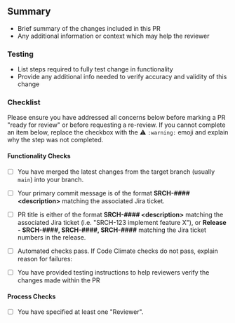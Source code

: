 ## Summary
- Brief summary of the changes included in this PR
- Any additional information or context which may help the reviewer

### Testing
- List steps required to fully test change in functionality
- Provide any additional info needed to verify accuracy and validity of this change

### Checklist
Please ensure you have addressed all concerns below before marking a PR "ready for review" or before requesting a re-review. If you cannot complete an item below, replace the checkbox with the ⚠️ `:warning:` emoji and explain why the step was not completed.

#### Functionality Checks

- [ ] You have merged the latest changes from the target branch (usually `main`) into your branch.

- [ ] Your primary commit message is of the format **SRCH-#### \<description\>** matching the associated Jira ticket.

- [ ] PR title is either of the format **SRCH-#### \<description\>** matching the associated Jira ticket (i.e. "SRCH-123 implement feature X"), or **Release - SRCH-####, SRCH-####, SRCH-####** matching the Jira ticket numbers in the release.

- [ ] Automated checks pass. If Code Climate checks do not pass, explain reason for failures:

- [ ] You have provided testing instructions to help reviewers verify the changes made within the PR

#### Process Checks

- [ ] You have specified at least one "Reviewer".
